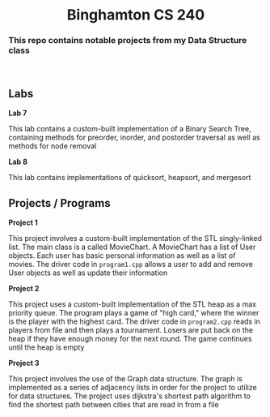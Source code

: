 <!-- This is the readme file for my CS240 repo -->
<h1 align="center"> Binghamton CS 240 </h1>
<h3> This repo contains notable projects from my Data Structure class</h3>
<br>
<h2> Labs </h2>
<b> Lab 7 </b>
<p> This lab contains a custom-built implementation of a Binary Search Tree,
    containing methods for preorder, inorder, and postorder traversal as well as
    methods for node removal </p>
<b> Lab 8 </b>
<p> This lab contains implementations of quicksort, heapsort, and mergesort </p>
<h2> Projects / Programs </h2>
<b> Project 1 </b>
<p> This project involves a custom-built implementation of the STL singly-linked list.
    The main class is a called MovieChart.
    A MovieChart has a list of User objects.
    Each user has basic personal information as well as a list of movies.
    The driver code in <code>program1.cpp</code> allows a user to add and remove User objects
    as well as update their information</p>
<b> Project 2 </b>
<p> This project uses a custom-built implementation of the STL heap as a max
    priority queue. The program plays a game of "high card," where the winner is
    the player with the highest card. The driver code in <code>program2.cpp</code>
    reads in players from file and then plays a tournament. Losers are put back on
    the heap if they have enough money for the next round. The game continues until
    the heap is empty </p>
<b> Project 3 </b>
<p> This project involves the use of the Graph data structure. The graph is
    implemented as a series of adjacency lists in order for the project to utilize
    for data structures. The project  uses dijkstra's shortest path algorithm to
    find the shortest path between cities that are read in from a file </p>
